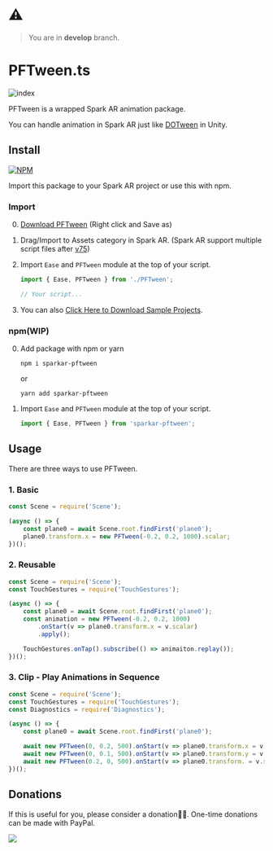 # ⚠️
> You are in **develop** branch.



# PFTween.ts

![index](https://github.com/pofulu/sparkar-pftween/blob/master/README.assets/index.gif?raw=true)

PFTween is a wrapped Spark AR animation package. 

You can handle animation in Spark AR just like [DOTween](http://dotween.demigiant.com) in Unity.



## Install

[![NPM](https://nodei.co/npm/sparkar-pftween.png)](https://npmjs.org/package/sparkar-pftween)

Import this package to your Spark AR project or use this with npm.

### Import

0. [Download PFTween](https://github.com/pofulu/sparkar-pftween/raw/develop/PFTweenDemo/scripts/PFTween.ts) (Right click and Save as)
1. Drag/Import to Assets category in Spark AR. (Spark AR support multiple script files after [v75](https://sparkar.facebook.com/ar-studio/learn/documentation/changelog#75))
2. Import `Ease` and `PFTween` module at the top of your script.
    ```javascript
    import { Ease, PFTween } from './PFTween';

    // Your script...
    ```


3. You can also [Click Here to Download Sample Projects](https://yehonal.github.io/DownGit/#home?url=https://github.com/pofulu/sparkar-pftween/tree/master/PFTweenDemo).



### npm(WIP)

0. Add package with npm or yarn

    ```
    npm i sparkar-pftween
    ```
    or
    ```
    yarn add sparkar-pftween
    ```
1. Import `Ease` and `PFTween` module at the top of your script.
  
    ```javascript
    import { Ease, PFTween } from 'sparkar-pftween';
	```



## Usage

There are three ways to use PFTween.

### 1. Basic

```javascript
const Scene = require('Scene'); 

(async () => {
	const plane0 = await Scene.root.findFirst('plane0');
    plane0.transform.x = new PFTween(-0.2, 0.2, 1000).scalar;
})();
```

### 2. Reusable

```js
const Scene = require('Scene');
const TouchGestures = require('TouchGestures');

(async () => {
	const plane0 = await Scene.root.findFirst('plane0');
    const animation = new PFTween(-0.2, 0.2, 1000)
        .onStart(v => plane0.transform.x = v.scalar)
        .apply();

    TouchGestures.onTap().subscribe(() => animaiton.replay());
})();
```

### 3. Clip - Play Animations in Sequence

```js 
const Scene = require('Scene');
const TouchGestures = require('TouchGestures');
const Diagnostics = require('Diagnostics');

(async () => {
    const plane0 = await Scene.root.findFirst('plane0');

    await new PFTween(0, 0.2, 500).onStart(v => plane0.transform.x = v.scalar).clip();
    await new PFTween(0, 0.1, 500).onStart(v => plane0.transform.y = v.scalar).clip();
    await new PFTween(0.2, 0, 500).onStart(v => plane0.transform. = v.scalar).clip();
})();
```



## Donations
If this is useful for you, please consider a donation🙏🏼. One-time donations can be made with PayPal.

[![](https://www.paypalobjects.com/en_US/i/btn/btn_donateCC_LG.gif)](https://www.paypal.com/cgi-bin/webscr?cmd=_s-xclick&hosted_button_id=HW99ESSALJZ36)
